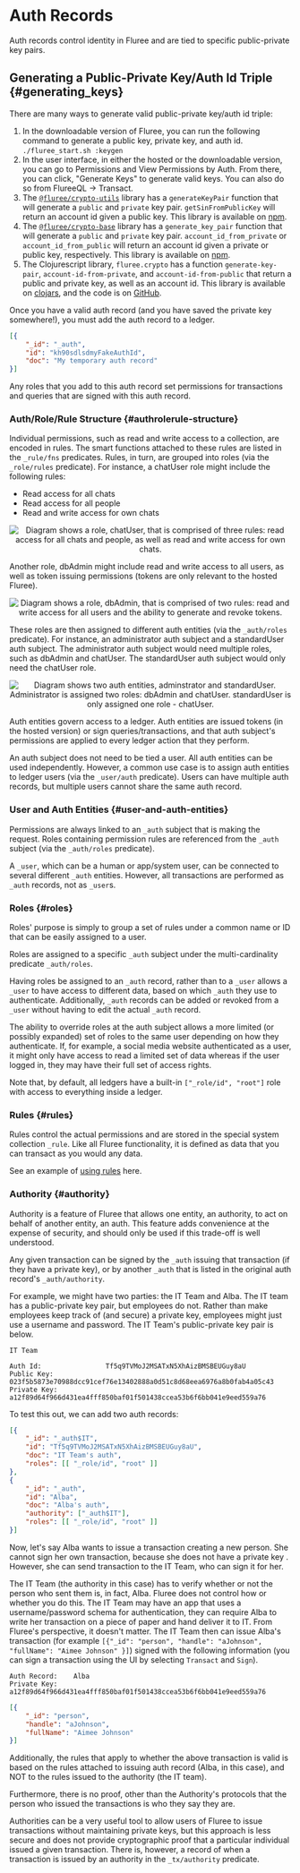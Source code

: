 # Auth Records

Auth records control identity in Fluree and are tied to specific public-private
key pairs.

## Generating a Public-Private Key/Auth Id Triple {#generating_keys}

There are many ways to generate valid public-private key/auth id triple:

1. In the downloadable version of Fluree, you can run the following command to
   generate a public key, private key, and auth id. `./fluree_start.sh :keygen`
2. In the user interface, in either the hosted or the downloadable version, you
   can go to Permissions and View Permissions by Auth. From there, you can click,
   "Generate Keys" to generate valid keys. You can also do so from FlureeQL -> Transact.
3. The [`@fluree/crypto-utils`](https://github.com/fluree/crypto-utils) library
   has a `generateKeyPair` function that will generate a `public` and `private`
   key pair. `getSinFromPublicKey` will return an account id given a public key.
   This library is available on [npm](https://www.npmjs.com/package/@fluree/crypto-utils).
4. The [`@fluree/crypto-base`](https://github.com/fluree/crypto-base) library
   has a `generate_key_pair` function that will generate a `public` and
   `private` key pair. `account_id_from_private` or `account_id_from_public`
   will return an account id given a private or public key, respectively. This library
    is available on [npm](https://www.npmjs.com/package/@fluree/crypto-base).
5. The Clojurescript library, `fluree.crypto` has a function `generate-key-pair`,
   `account-id-from-private`, and `account-id-from-public` that return a public
   and private key, as well as an account id. This library is available on
   [clojars](https://clojars.org/fluree.crypto), and the code is on [GitHub](https://github.com/fluree/fluree.crypto).

Once you have a valid auth record (and you have saved the private key
somewhere!), you must add the auth record to a ledger.

```json
[{
    "_id": "_auth",
    "id": "kh90sdlsdmyFakeAuthId",
    "doc": "My temporary auth record"
}]
```

Any roles that you add to this auth record set permissions for transactions and
queries that are signed with this auth record.

### Auth/Role/Rule Structure {#authrolerule-structure}

Individual permissions, such as read and write access to a collection, are
encoded in rules. The smart functions attached to these rules are listed in the
`_rule/fns` predicates. Rules, in turn, are grouped into roles (via the
`_role/rules` predicate). For instance, a chatUser role might include the
following rules:

- Read access for all chats
- Read access for all people
- Read and write access for own chats

<p align="center">
    <img
        src="https://s3.amazonaws.com/fluree-docs/roleChatUser.svg"
        alt="Diagram shows a role, chatUser, that is comprised of three rules:
        read access for all chats and people, as well as read and write access
        for own chats."
    />
</p>

Another role, dbAdmin might include read and write access to all users, as well
as token issuing permissions (tokens are only relevant to the hosted Fluree).

<p align="center">
    <img src="https://s3.amazonaws.com/fluree-docs/roleDbAdmin.svg"
    alt="Diagram shows a role, dbAdmin, that is comprised of two rules:
    read and write access for all users and the ability to generate and revoke tokens."/>
</p>

These roles are then assigned to different auth entities (via the `_auth/roles`
predicate). For instance, an administrator auth subject and a standardUser auth
subject. The administrator auth subject would need multiple roles, such as
dbAdmin and chatUser. The standardUser auth subject would only need the
chatUser role.

<p align="center">
    <img
        src="https://s3.amazonaws.com/fluree-docs/authEntities.svg"
        alt="Diagram shows two auth entities, adminstrator and standardUser.
            Administrator is assigned two roles: dbAdmin and chatUser.
            standardUser is only assigned one role - chatUser."
    />
</p>

Auth entities govern access to a ledger. Auth entities are issued tokens (in the
hosted version) or sign queries/transactions, and that auth subject's
permissions are applied to every ledger action that they perform.

An auth subject does not need to be tied a user. All auth entities can be used
independently. However, a common use case is to assign auth entities to ledger
users (via the `_user/auth` predicate). Users can have multiple auth records,
but multiple users cannot share the same auth record.

### User and Auth Entities {#user-and-auth-entities}

Permissions are always linked to an `_auth` subject that is making the request.
Roles containing permission rules are referenced from the `_auth` subject (via
the `_auth/roles` predicate).

A `_user`, which can be a human or app/system user, can be connected to several
different `_auth` entities. However, all transactions are performed as `_auth`
records, not as `_user`s.

### Roles {#roles}

Roles' purpose is simply to group a set of rules under a common name or ID that
can be easily assigned to a user.

Roles are assigned to a specific `_auth` subject under the multi-cardinality
predicate `_auth/roles`.

Having roles be assigned to an `_auth` record, rather than to a `_user` allows
a `_user` to have access to different data, based on which `_auth` they use to
authenticate. Additionally, `_auth` records can be added or revoked from a
`_user` without having to edit the actual `_auth` record.

The ability to override roles at the auth subject allows a more limited (or
possibly expanded) set of roles to the same user depending on how they
authenticate. If, for example, a social media website authenticated as a user,
 it might only have access to read a limited set of data whereas if the user
 logged in, they may have their full set of access rights.

 Note that, by default, all ledgers have a built-in `["_role/id", "root"]` role
 with access to everything inside a ledger.

### Rules {#rules}

Rules control the actual permissions and are stored in the special system
collection `_rule`. Like all Fluree functionality, it is defined as data that
 you can transact as you would any data.

See an example of [using rules](/guides/smart-functions/rule-example) here.

### Authority {#authority}

Authority is a feature of Fluree that allows one entity, an authority, to act on
 behalf of another entity, an auth. This feature adds convenience at the expense
  of security, and should only be used if this trade-off is well understood.

Any given transaction can be signed by the `_auth` issuing that transaction (if
 they have a private key), or by another `_auth` that is listed in the original
  auth record's `_auth/authority`.

For example, we might have two parties: the IT Team and Alba. The IT team has a
 public-private key pair, but employees do not. Rather than make employees keep
  track of (and secure) a private key, employees might just use a username and
   password. The IT Team's public-private key pair is below.

```all
IT Team

Auth Id:                Tf5q9TVMoJ2MSATxN5XhAizBMSBEUGuy8aU
Public Key:             023f5b5873e70988dcc91cef76e13402888a0d51c8d68eea6976a8b0fab4a05c43
Private Key:            a12f89d64f966d431ea4fff850baf01f501438ccea53b6f6bb041e9eed559a76
```

To test this out, we can add two auth records:

```json
[{
    "_id": "_auth$IT",
    "id": "Tf5q9TVMoJ2MSATxN5XhAizBMSBEUGuy8aU",
    "doc": "IT Team's auth",
    "roles": [[ "_role/id", "root" ]]
},
{
    "_id": "_auth",
    "id": "Alba",
    "doc": "Alba's auth",
    "authority": ["_auth$IT"],
    "roles": [[ "_role/id", "root" ]]
}]
```

Now, let's say Alba wants to issue a transaction creating a new person. She
 cannot sign her own transaction, because she does not have a private key
 . However, she can send transaction to the IT Team, who can sign it for her.

The IT Team (the authority in this case) has to verify whether or not the person
 who sent them is, in fact, Alba. Fluree does not control how or whether you do
  this. The IT Team may have an app that uses a username/password schema for
   authentication, they can require Alba to write her transaction on a piece of
    paper and hand deliver it to IT. From Fluree's perspective, it doesn't matter.
     The IT Team then can issue Alba's transaction (for example
     `[{"_id": "person", "handle": "aJohnson", "fullName": "Aimee Johnson" }]`)
      signed with the following information (you can sign a transaction using
       the UI by selecting `Transact` and `Sign`).

```all
Auth Record:    Alba
Private Key:    a12f89d64f966d431ea4fff850baf01f501438ccea53b6f6bb041e9eed559a76
```

```json
[{
    "_id": "person", 
    "handle": "aJohnson", 
    "fullName": "Aimee Johnson" 
}]
```

Additionally, the rules that apply to whether the above transaction is valid is
 based on the rules attached to issuing auth record (Alba, in this case), and
  NOT to the rules issued to the authority (the IT team).

Furthermore, there is no proof, other than the Authority's protocols that the
 person who issued the transactions is who they say they are.

Authorities can be a very useful tool to allow users of Fluree to issue
 transactions without maintaining private keys, but this approach is less secure
  and does not provide cryptographic proof that a particular individual issued a
   given transaction. There is, however, a record of when a transaction is
    issued by an authority in the `_tx/authority` predicate.
